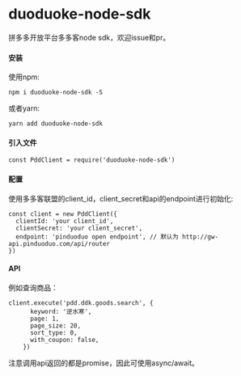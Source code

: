 # duoduoke-node-sdk
拼多多开放平台多多客node sdk，欢迎issue和pr。

#### 安装
使用npm:
```
npm i duoduoke-node-sdk -S
```
或者yarn:
```
yarn add duoduoke-node-sdk
```

#### 引入文件
```
const PddClient = require('duoduoke-node-sdk')
```

#### 配置
使用多多客联盟的client_id，client_secret和api的endpoint进行初始化:
```
const client = new PddClient({
  clientId: 'your client_id',
  clientSecret: 'your client_secret',
  endpoint: 'pinduoduo open endpoint', // 默认为 http://gw-api.pinduoduo.com/api/router
})
```

#### API
例如查询商品： 
```
client.execute('pdd.ddk.goods.search', {
      keyword: '逆水寒',
      page: 1,
      page_size: 20,
      sort_type: 0,
      with_coupon: false,
    })
```
注意调用api返回的都是promise，因此可使用async/await。
